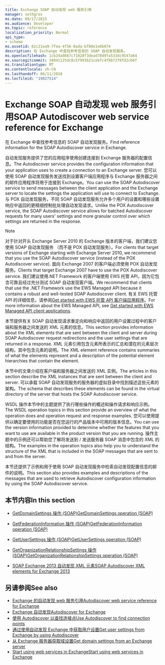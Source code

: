 ```yaml
---
title: Exchange SOAP 自动发现 web 服务引用
manager: sethgros
ms.date: 09/17/2015
ms.audience: Developer
ms.topic: reference
localization_priority: Normal
api_type:
- schema
ms.assetid: 61c21ea9-7fea-4f56-8ada-bf80e1e6b074
description: 在 Exchange 中查找参考信息的 SOAP 自动发现服务。
ms.openlocfilehash: 1cb24a8667c71028f3dead78d9fa533dc9547a64
ms.sourcegitcommit: 34041125dc8c5f993b21cebfc4f8b72f0fd2cb6f
ms.translationtype: MT
ms.contentlocale: zh-CN
ms.lasthandoff: 06/11/2018
ms.locfileid: "19827514"
---
```

# <a name="soap-autodiscover-web-service-reference-for-exchange"></a><span data-ttu-id="88f7f-103">Exchange SOAP 自动发现 web 服务引用</span><span class="sxs-lookup"><span data-stu-id="88f7f-103">SOAP Autodiscover web service reference for Exchange</span></span>

<span data-ttu-id="88f7f-104">在 Exchange 中查找参考信息的 SOAP 自动发现服务。</span><span class="sxs-lookup"><span data-stu-id="88f7f-104">Find reference information for the SOAP Autodiscover service in Exchange.</span></span>
  
<span data-ttu-id="88f7f-105">自动发现服务提供了您的应用程序使用创建连接到 Exchange 服务器的配置信息。</span><span class="sxs-lookup"><span data-stu-id="88f7f-105">The Autodiscover service provides the configuration information that your application uses to create a connection to an Exchange server.</span></span> <span data-ttu-id="88f7f-106">您可以使用 SOAP 自动发现服务发送找到设置客户端应用程序与 Exchange 服务器之间的邮件应用程序将用于连接到 Exchange。</span><span class="sxs-lookup"><span data-stu-id="88f7f-106">You can use the SOAP Autodiscover service to send messages between the client application and the Exchange server to locate the settings the application will use to connect to Exchange.</span></span> <span data-ttu-id="88f7f-107">与 POX 自动发现服务，不同 SOAP 自动发现服务允许多个用户的设置和哪些设置响应中返回的更精细控制批处理自动发现请求。</span><span class="sxs-lookup"><span data-stu-id="88f7f-107">Unlike the POX Autodiscover service, the SOAP Autodiscover service allows for batched Autodiscover requests for many users' settings and more granular control over which settings are returned in the response.</span></span> 
  
> [!NOTE]
> <span data-ttu-id="88f7f-108">对于针对开头 Exchange Server 2010 的 Exchange 版本的客户端，我们建议您使用 SOAP 自动发现服务 （而不是 POX 自动发现服务）。</span><span class="sxs-lookup"><span data-stu-id="88f7f-108">For clients that target versions of Exchange starting with Exchange Server 2010, we recommend that you use the SOAP Autodiscover service (instead of the POX Autodiscover service).</span></span> <span data-ttu-id="88f7f-109">面向 Exchange 2007 的客户端必须使用 POX 自动发现服务。</span><span class="sxs-lookup"><span data-stu-id="88f7f-109">Clients that target Exchange 2007 have to use the POX Autodiscover service.</span></span> <span data-ttu-id="88f7f-110">我们建议使用.NET Framework 的客户端使用 EWS 托管 API，因为它包含可靠且经过充分测试 SOAP 自动发现客户端。</span><span class="sxs-lookup"><span data-stu-id="88f7f-110">We recommend that clients that use the .NET Framework use the EWS Managed API because it contains a robust and well-tested SOAP Autodiscover client.</span></span> <span data-ttu-id="88f7f-111">有关 EWS 托管 API 的详细信息，请参阅[Get started with EWS 托管 API 客户端应用程序](http://msdn.microsoft.com/library/c2267733-6f4f-49e5-9614-1e4a24c3af1a%28Office.15%29.aspx)。</span><span class="sxs-lookup"><span data-stu-id="88f7f-111">For more information about the EWS Managed API, see [Get started with EWS Managed API client applications](http://msdn.microsoft.com/library/c2267733-6f4f-49e5-9614-1e4a24c3af1a%28Office.15%29.aspx).</span></span> 
  
<span data-ttu-id="88f7f-112">本节提供有关 SOAP 自动发现请求重定向和响应中返回的用户设置过程中的客户端和服务器之间发送的 XML 元素的信息。</span><span class="sxs-lookup"><span data-stu-id="88f7f-112">This section provides information about the XML elements that are sent between the client and server during SOAP Autodiscover request redirections and the user settings that are returned in a response.</span></span> <span data-ttu-id="88f7f-113">XML 元素引用包含元素所表示的汇总和潜在的元素层次结构，其中包含元素的说明。</span><span class="sxs-lookup"><span data-stu-id="88f7f-113">The XML element reference contains summaries of what the elements represent and a description of the potential element hierarchies that contain the element.</span></span> 
  
<span data-ttu-id="88f7f-114">本节中的文章介绍在客户端和服务器之间发送的 XML 实例。</span><span class="sxs-lookup"><span data-stu-id="88f7f-114">The articles in this section describe the XML instances that are sent between the client and server.</span></span> <span data-ttu-id="88f7f-115">可以承载 SOAP 自动发现服务的服务器的虚拟目录中找到描述这些元素的架构。</span><span class="sxs-lookup"><span data-stu-id="88f7f-115">The schema that describes these elements can be found in the virtual directory of the server that hosts the SOAP Autodiscover service.</span></span>
  
<span data-ttu-id="88f7f-116">WSDL 操作本节中的主题提供了执行哪些操作的概述和操作请求和响应示例。</span><span class="sxs-lookup"><span data-stu-id="88f7f-116">The WSDL operation topics in this section provide an overview of what the operation does and operation request and response examples.</span></span> <span data-ttu-id="88f7f-117">您可以使用提供以确定要使用的功能是否在您运行的产品版本中可用的版本信息。</span><span class="sxs-lookup"><span data-stu-id="88f7f-117">You can use the version information provided to determine whether the features that you want to use are available in the product version that you are running.</span></span> <span data-ttu-id="88f7f-118">操作主题中的示例还可以帮助您了解将发送到 / 发送服务器 SOAP 消息中包含的 XML 的结构。</span><span class="sxs-lookup"><span data-stu-id="88f7f-118">The examples in the operation topics also help you to understand the structure of the XML that is included in the SOAP messages that are sent to and from the server.</span></span>
  
<span data-ttu-id="88f7f-119">本节还提供了示例和用于使用 SOAP 自动发现服务中检索自动发现配置信息的邮件的说明。</span><span class="sxs-lookup"><span data-stu-id="88f7f-119">This section also provides examples and descriptions of the messages that are used to retrieve Autodiscover configuration information by using the SOAP Autodiscover service.</span></span> 
  
## <a name="in-this-section"></a><span data-ttu-id="88f7f-120">本节内容</span><span class="sxs-lookup"><span data-stu-id="88f7f-120">In this section</span></span>
<span data-ttu-id="88f7f-121"><a name="bk_InThisSection"> </a></span><span class="sxs-lookup"><span data-stu-id="88f7f-121"></span></span>

- [<span data-ttu-id="88f7f-122">GetDomainSettings 操作 (SOAP)</span><span class="sxs-lookup"><span data-stu-id="88f7f-122">GetDomainSettings operation (SOAP)</span></span>](getdomainsettings-operation-soap.md)
    
- [<span data-ttu-id="88f7f-123">GetFederationInformation 操作 (SOAP)</span><span class="sxs-lookup"><span data-stu-id="88f7f-123">GetFederationInformation operation (SOAP)</span></span>](getfederationinformation-operation-soap.md)
    
- [<span data-ttu-id="88f7f-124">GetUserSettings 操作 (SOAP)</span><span class="sxs-lookup"><span data-stu-id="88f7f-124">GetUserSettings operation (SOAP)</span></span>](getusersettings-operation-soap.md)
    
- [<span data-ttu-id="88f7f-125">GetOrganizationRelationshipSettings 操作 (SOAP)</span><span class="sxs-lookup"><span data-stu-id="88f7f-125">GetOrganizationRelationshipSettings operation (SOAP)</span></span>](getorganizationrelationshipsettings-operation-soap.md)
    
- [<span data-ttu-id="88f7f-126">SOAP Exchange 2013 自动发现 XML 元素</span><span class="sxs-lookup"><span data-stu-id="88f7f-126">SOAP Autodiscover XML elements for Exchange 2013</span></span>](soap-autodiscover-xml-elements-for-exchange-2013.md)
    
## <a name="see-also"></a><span data-ttu-id="88f7f-127">另请参阅</span><span class="sxs-lookup"><span data-stu-id="88f7f-127">See also</span></span>


- [<span data-ttu-id="88f7f-128">Exchange 的自动发现 web 服务引用</span><span class="sxs-lookup"><span data-stu-id="88f7f-128">Autodiscover web service reference for Exchange</span></span>](autodiscover-web-service-reference-for-exchange.md)
- [<span data-ttu-id="88f7f-129">Exchange 自动发现</span><span class="sxs-lookup"><span data-stu-id="88f7f-129">Autodiscover for Exchange</span></span>](../exchange-web-services/autodiscover-for-exchange.md)
- [<span data-ttu-id="88f7f-130">使用 Autodiscover 以查找连接点</span><span class="sxs-lookup"><span data-stu-id="88f7f-130">Use Autodiscover to find connection points</span></span>](http://msdn.microsoft.com/library/03896542-549b-4c45-973c-98f9025ea26c%28Office.15%29.aspx)
- [<span data-ttu-id="88f7f-131">通过使用自动发现 Exchange 中获取用户设置</span><span class="sxs-lookup"><span data-stu-id="88f7f-131">Get user settings from Exchange by using Autodiscover</span></span>](http://msdn.microsoft.com/library/6d90c305-4802-4e18-8d52-f60349feaa8d%28Office.15%29.aspx)
- [<span data-ttu-id="88f7f-132">从 Exchange 服务器获取域设置</span><span class="sxs-lookup"><span data-stu-id="88f7f-132">Get domain settings from an Exchange server</span></span>](http://msdn.microsoft.com/library/2f9acb81-5135-4f72-94e8-65c235d725e6%28Office.15%29.aspx)
- [<span data-ttu-id="88f7f-133">Start using web services in Exchange</span><span class="sxs-lookup"><span data-stu-id="88f7f-133">Start using web services in Exchange</span></span>](../exchange-web-services/start-using-web-services-in-exchange.md)
    

